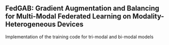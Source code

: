 ## FedGAB: Gradient Augmentation and Balancing for Multi-Modal Federated Learning on Modality-Heterogeneous Devices
Implementation of the training code for tri-modal and bi-modal models
